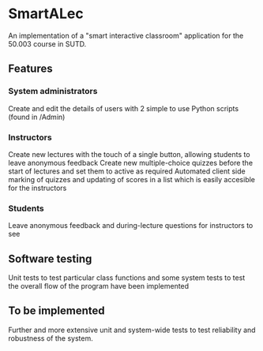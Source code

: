 # SmartALec
An implementation of a "smart interactive classroom" application for the 50.003 course in SUTD.

## Features
### System administrators
Create and edit the details of users with 2 simple to use Python scripts (found in /Admin)
### Instructors
Create new lectures with the touch of a single button, allowing students to leave anonymous feedback
Create new multiple-choice quizzes before the start of lectures and set them to active as required
Automated client side marking of quizzes and updating of scores in a list which is easily accesible for the instructors
### Students
Leave anonymous feedback and during-lecture questions for instructors to see

## Software testing
Unit tests to test particular class functions and some system tests to test the overall flow of the program have been implemented

## To be implemented
Further and more extensive unit and system-wide tests to test reliability and robustness of the system.
